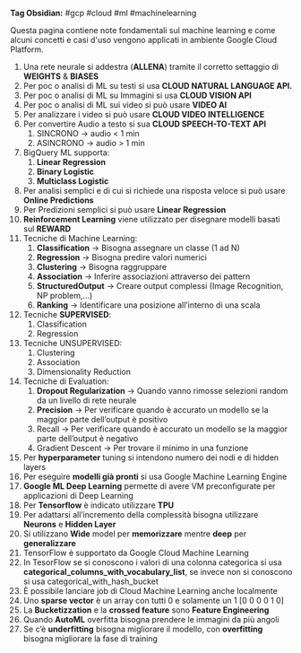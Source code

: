 **Tag Obsidian:** #gcp #cloud #ml #machinelearning

Questa pagina contiene note fondamentali sul machine learning e come alcuni concetti e casi d'uso vengono applicati in ambiente Google Cloud Platform.
1. Una rete neurale si addestra (**ALLENA**) tramite il corretto settaggio di **WEIGHTS** & **BIASES**
2. Per poc o analisi di ML su testi si usa **CLOUD NATURAL LANGUAGE API.**
3. Per poc o analisi di ML su Immagini si usa **CLOUD VISION API**
4. Per poc o analisi di ML sui video si può usare **VIDEO AI**
5. Per analizzare i video si può usare **CLOUD VIDEO INTELLIGENCE**
6. Per convertire Audio a testo si sua **CLOUD SPEECH-TO-TEXT API**
	1. SINCRONO -> audio < 1 min
	2. ASINCRONO -> audio > 1 min
7. BigQuery ML supporta:
	1. **Linear Regression**
	2. **Binary Logistic**
	3. **Multiclass Logistic**
8. Per analisi semplici e di cui si richiede una risposta veloce si può usare **Online Predictions**
9. Per Predizioni semplici si può usare **Linear Regression**
10. **Reinforcement Learning** viene utilizzato per disegnare modelli basati sul **REWARD**
11. Tecniche di Machine Learning:
	1. **Classification** → Bisogna assegnare un classe (1 ad N)
	2. **Regression** → Bisogna predire valori numerici
	3. **Clustering** → Bisogna raggruppare
	4. **Association** → Inferire associazioni attraverso dei pattern
	5. **StructuredOutput** → Creare output complessi (Image Recognition, NP problem,…)
	6. **Ranking** → Identificare una posizione all’interno di una scala
12. Tecniche **SUPERVISED**:
	1. Classification
	2. Regression
13. Tecniche UNSUPERVISED:
	1. Clustering
	2. Association
	3. Dimensionality Reduction
14. Tecniche di Evaluation:
	1. **Dropout Regularization** → Quando vanno rimosse selezioni random da un livello di rete neurale
	2. **Precision** → Per verificare quando è accurato un modello se la maggior parte dell’output è positivo
	3. Recall → Per verificare quando è accurato un modello se la maggior parte dell’output è negativo
	4. Gradient Descent → Per trovare il minimo in una funzione
15. Per **hyperparameter** tuning si intendono numero dei nodi e di hidden layers
16. Per eseguire **modelli già pronti** si usa Google Machine Learning Engine
17. **Google ML Deep Learning** permette di avere VM preconfigurate per applicazioni di Deep Learning
18. Per **Tensorflow** è indicato utilizzare **TPU**
19. Per adattarsi all’incremento della complessità bisogna utilizzare **Neurons** e **Hidden Layer**
20. Si utilizzano **Wide** model per **memorizzare** mentre **deep** per **generalizzare**
21. TensorFlow è supportato da Google Cloud Machine Learning
22. In TesorFlow se si conoscono i valori di una colonna categorica si usa **categorical_columns_with_vocabulary_list**, se invece non si conoscono si usa categorical_with_hash_bucket
23. È possibile lanciare job di Cloud Machine Learning anche localmente
24. Uno **sparse vector** è un array con tutti 0 e solamente un 1 [0 0 0 0 1 0]
25. La **Bucketizzation** e la **crossed feature** sono **Feature Engineering**
26. Quando **AutoML** overfitta bisogna prendere le immagini da più angoli
27. Se c’è **underfitting** bisogna migliorare il modello, con **overfitting** bisogna migliorare la fase di
training
